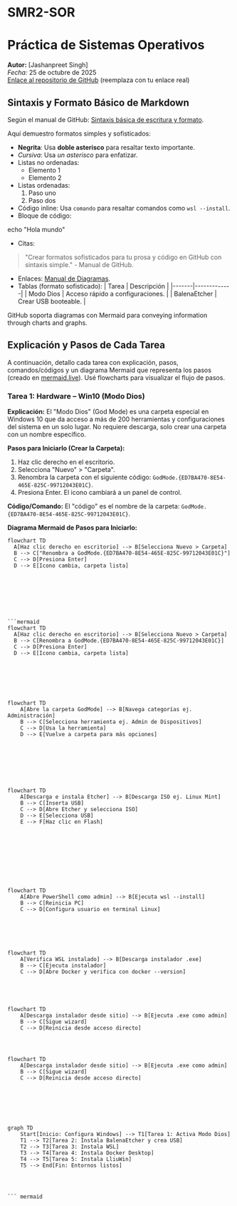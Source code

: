 # SMR2-SOR


# Práctica de Sistemas Operativos

**Autor:** [Jashanpreet Singh]  
*Fecha:* 25 de octubre de 2025  
[Enlace al repositorio de GitHub](https://github.com/tu-usuario/tu-repo) (reemplaza con tu enlace real)

## Sintaxis y Formato Básico de Markdown

Según el manual de GitHub: [Sintaxis básica de escritura y formato](https://docs.github.com/es/get-started/writing-on-github/getting-started-with-writing-and-formatting-on-github/basic-writing-and-formatting-syntax).

Aquí demuestro formatos simples y sofisticados:

- **Negrita**: Usa **doble asterisco** para resaltar texto importante.
- *Cursiva*: Usa *un asterisco* para enfatizar.
- Listas no ordenadas:
  - Elemento 1
  - Elemento 2
- Listas ordenadas:
  1. Paso uno
  2. Paso dos
- Código inline: Usa `comando` para resaltar comandos como `wsl --install`.
- Bloque de código:


echo "Hola mundo"



- Citas:
> "Crear formatos sofisticados para tu prosa y código en GitHub con sintaxis simple." - Manual de GitHub.
- Enlaces: [Manual de Diagramas](https://docs.github.com/en/get-started/writing-on-github/working-with-advanced-formatting/creating-diagrams).
- Tablas (formato sofisticado):
| Tarea | Descripción |
|-------|-------------|
| Modo Dios | Acceso rápido a configuraciones. |
| BalenaEtcher | Crear USB booteable. |

GitHub soporta diagramas con Mermaid para conveying information through charts and graphs.

## Explicación y Pasos de Cada Tarea

A continuación, detallo cada tarea con explicación, pasos, comandos/códigos y un diagrama Mermaid que representa los pasos (creado en [mermaid.live](https://mermaid.live/)). Usé flowcharts para visualizar el flujo de pasos.

### Tarea 1: Hardware – Win10 (Modo Dios)

**Explicación:** El "Modo Dios" (God Mode) es una carpeta especial en Windows 10 que da acceso a más de 200 herramientas y configuraciones del sistema en un solo lugar. No requiere descarga, solo crear una carpeta con un nombre específico.

**Pasos para Iniciarlo (Crear la Carpeta):**
1. Haz clic derecho en el escritorio.
2. Selecciona "Nuevo" > "Carpeta".
3. Renombra la carpeta con el siguiente código: `GodMode.{ED7BA470-8E54-465E-825C-99712043E01C}`.
4. Presiona Enter. El icono cambiará a un panel de control.

**Código/Comando:** El "código" es el nombre de la carpeta: `GodMode.{ED7BA470-8E54-465E-825C-99712043E01C}`.

**Diagrama Mermaid de Pasos para Iniciarlo:**




```mermaid
flowchart TD
  A[Haz clic derecho en escritorio] --> B[Selecciona Nuevo > Carpeta]
  B --> C["Renombra a GodMode.{ED7BA470-8E54-465E-825C-99712043E01C}"]
  C --> D[Presiona Enter]
  D --> E[Icono cambia, carpeta lista]








```mermaid
flowchart TD
  A[Haz clic derecho en escritorio] --> B[Selecciona Nuevo > Carpeta]
  B --> C[Renombra a GodMode.{ED7BA470-8E54-465E-825C-99712043E01C}]
  C --> D[Presiona Enter]
  D --> E[Icono cambia, carpeta lista]







flowchart TD
    A[Abre la carpeta GodMode] --> B[Navega categorías ej. Administración]
    B --> C[Selecciona herramienta ej. Admin de Dispositivos]
    C --> D[Usa la herramienta]
    D --> E[Vuelve a carpeta para más opciones]








flowchart TD
    A[Descarga e instala Etcher] --> B[Descarga ISO ej. Linux Mint]
    B --> C[Inserta USB]
    C --> D[Abre Etcher y selecciona ISO]
    D --> E[Selecciona USB]
    E --> F[Haz clic en Flash]










flowchart TD
    A[Abre PowerShell como admin] --> B[Ejecuta wsl --install]
    B --> C[Reinicia PC]
    C --> D[Configura usuario en terminal Linux]






flowchart TD
    A[Verifica WSL instalado] --> B[Descarga instalador .exe]
    B --> C[Ejecuta instalador]
    C --> D[Abre Docker y verifica con docker --version]





flowchart TD
    A[Descarga instalador desde sitio] --> B[Ejecuta .exe como admin]
    B --> C[Sigue wizard]
    C --> D[Reinicia desde acceso directo]




flowchart TD
    A[Descarga instalador desde sitio] --> B[Ejecuta .exe como admin]
    B --> C[Sigue wizard]
    C --> D[Reinicia desde acceso directo]







graph TD
    Start[Inicio: Configura Windows] --> T1[Tarea 1: Activa Modo Dios]
    T1 --> T2[Tarea 2: Instala BalenaEtcher y crea USB]
    T2 --> T3[Tarea 3: Instala WSL]
    T3 --> T4[Tarea 4: Instala Docker Desktop]
    T4 --> T5[Tarea 5: Instala LliuWin]
    T5 --> End[Fin: Entornos listos]




``` mermaid
